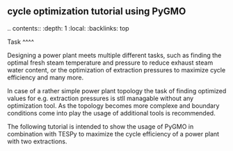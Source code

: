 cycle optimization tutorial using PyGMO
---------------------------------------

.. contents::
    :depth: 1
    :local:
    :backlinks: top
    

Task
^^^^

Designing a power plant meets multiple different tasks, such as finding the 
optimal fresh steam temperature and pressure to reduce exhaust steam water 
content, or the optimization of extraction pressures to maximize cycle 
efficiency and many more. 

In case of a rather simple power plant topology the task of finding optimized 
values for e.g. extraction pressures is stll managable without any optimization 
tool. As the topology becomes more complexe and boundary conditions come into play 
the usage of additional tools is recommended.

The following tutorial is intended to show the usage of PyGMO in combination 
with TESPy to maximize the cycle efficiency of a power plant with two extractions.  
